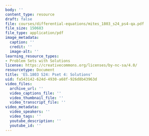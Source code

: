 ```yaml
---
body: ''
content_type: resource
draft: false
file: courses/differential-equations/mites_1803_s24_ps4-qa.pdf
file_size: 150683
file_type: application/pdf
image_metadata:
  caption: ''
  credit: ''
  image-alt: ''
learning_resource_types:
- Problem Sets with Solutions
license: https://creativecommons.org/licenses/by-nc-sa/4.0/
resourcetype: Document
title: 'ES.1803 S24: Pset 4: Solutions'
uid: fa543142-624d-4930-a68f-926d8b43963d
video_files:
  archive_url: ''
  video_captions_file: ''
  video_thumbnail_file: ''
  video_transcript_file: ''
video_metadata:
  video_speakers: ''
  video_tags: ''
  youtube_description: ''
  youtube_id: ''
---
```


